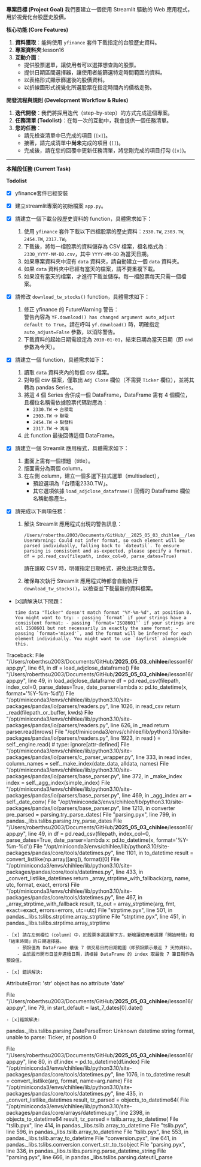 **專案目標 (Project Goal)** 我們要建立一個使用 Streamlit 驅動的 Web 應用程式，用於視覺化台股歷史股價。

**核心功能 (Core Features)**

1. **資料獲取**：能夠使用 `yfinance` 套件下載指定的台股歷史資料。
2. **專案資料夾**:lesson16
2. **互動介面**：
    - 提供股票選單，讓使用者可以選擇想查詢的股票。
    - 提供日期區間選擇器，讓使用者能篩選特定時間範圍的資料。
    - 以表格形式顯示篩選後的股價資料。
    - 以折線圖形式視覺化所選股票在指定時間內的價格走勢。

**開發流程與規則 (Development Workflow & Rules)**

1. **迭代開發**：我們將採用迭代（step-by-step）的方式完成這個專案。
2. **任務清單 (Todolist)**：在每一次的互動中，我會提供一個任務清單。
3. **您的任務**：
    - 請先檢查清單中已完成的項目 (`[x]`)。
    - 接著，請完成清單中**尚未**完成的項目 (`[]`)。
    - 完成後，請在您的回覆中更新任務清單，將您剛完成的項目打勾 (`[x]`)。

---

**本階段任務 (Current Task)**

**Todolist**
- [x] yfinance套件已經安裝
- [x] 建立streamlit專案的初始檔案 `app.py`。
- [x] 請建立一個下載台股歷史資料的 function，具體需求如下：

    1. 使用 `yfinance` 套件下載以下四檔股票的歷史資料：`2330.TW`, `2303.TW`, `2454.TW`, `2317.TW`。
    2. 下載後，將每一檔股票的資料儲存為 CSV 檔案，檔名格式為：`2330_YYYY-MM-DD.csv`，其中 `YYYY-MM-DD` 為當天日期。
    3. 如果專案資料夾中沒有 `data` 資料夾，請自動建立一個 `data` 資料夾。
    4. 如果 `data` 資料夾中已經有當天的檔案，請不要重複下載。
    5. 如果沒有當天的檔案，才進行下載並儲存。每一檔股票每天只需一個檔案。
- [x] 請修改 `download_tw_stocks()` function，具體需求如下：

    1. 修正 yfinance 的 FutureWarning 警告：  
       警告內容為 `YF.download() has changed argument auto_adjust default to True`。請在呼叫 `yf.download()` 時，明確指定 `auto_adjust=False` 參數，以消除警告。
    2. 下載資料的起始日期需設定為 `2010-01-01`，結束日期為當天日期（即 `end` 參數為今天）。

- [x] 請建立一個 function，具體需求如下：

    1. 讀取 `data` 資料夾內的每個 csv 檔案。
    2. 對每個 csv 檔案，僅取出 `Adj Close` 欄位（不需要 `Ticker` 欄位），並將其轉為 pandas Series。
    3. 將這 4 個 Series 合併成一個 DataFrame，DataFrame 需有 4 個欄位，且欄位名稱需依據股票代碼對應為：
        - `2330.TW` → `台積電`
        - `2303.TW` → `聯電`
        - `2454.TW` → `聯發科`
        - `2317.TW` → `鴻海`
    4. 此 function 最後回傳這個 DataFrame。

- [x] 請建立一個 Streamlit 應用程式，具體需求如下：

    1. 畫面上需有一個標題（title）。
    2. 版面需分為兩個 column。
    3. 在左側 column，建立一個多選下拉式選單（multiselect），
       - 預設選項為「台積電2330.TW」。
       - 其它選項依據 `load_adjclose_dataframe()` 回傳的 DataFrame 欄位名稱動態產生。

- [x] 請完成以下兩項任務：

    1. 解決 Streamlit 應用程式出現的警告訊息：
        ```
        /Users/roberthsu2003/Documents/GitHub/__2025_05_03_chihlee__/lesson16/app.py:48: UserWarning: Could not infer format, so each element will be parsed individually, falling back to `dateutil`. To ensure parsing is consistent and as-expected, please specify a format.
        df = pd.read_csv(filepath, index_col=0, parse_dates=True)
        ```
        請在讀取 CSV 時，明確指定日期格式，避免出現此警告。

    2. 確保每次執行 Streamlit 應用程式時都會自動執行 `download_tw_stocks()`，以檢查並下載最新的資料檔案。

- [x]請解決以下問題：
    ```
    time data "Ticker" doesn't match format "%Y-%m-%d", at position 0. You might want to try: - passing `format` if your strings have a consistent format; - passing `format='ISO8601'` if your strings are all ISO8601 but not necessarily in exactly the same format; - passing `format='mixed'`, and the format will be inferred for each element individually. You might want to use `dayfirst` alongside this.
Traceback:
File "/Users/roberthsu2003/Documents/GitHub/__2025_05_03_chihlee__/lesson16/app.py", line 61, in <module>
    df = load_adjclose_dataframe()
File "/Users/roberthsu2003/Documents/GitHub/__2025_05_03_chihlee__/lesson16/app.py", line 49, in load_adjclose_dataframe
    df = pd.read_csv(filepath, index_col=0, parse_dates=True, date_parser=lambda x: pd.to_datetime(x, format='%Y-%m-%d'))
File "/opt/miniconda3/envs/chihlee/lib/python3.10/site-packages/pandas/io/parsers/readers.py", line 1026, in read_csv
    return _read(filepath_or_buffer, kwds)
File "/opt/miniconda3/envs/chihlee/lib/python3.10/site-packages/pandas/io/parsers/readers.py", line 626, in _read
    return parser.read(nrows)
File "/opt/miniconda3/envs/chihlee/lib/python3.10/site-packages/pandas/io/parsers/readers.py", line 1923, in read
    ) = self._engine.read(  # type: ignore[attr-defined]
File "/opt/miniconda3/envs/chihlee/lib/python3.10/site-packages/pandas/io/parsers/c_parser_wrapper.py", line 333, in read
    index, column_names = self._make_index(date_data, alldata, names)
File "/opt/miniconda3/envs/chihlee/lib/python3.10/site-packages/pandas/io/parsers/base_parser.py", line 372, in _make_index
    index = self._agg_index(simple_index)
File "/opt/miniconda3/envs/chihlee/lib/python3.10/site-packages/pandas/io/parsers/base_parser.py", line 469, in _agg_index
    arr = self._date_conv(
File "/opt/miniconda3/envs/chihlee/lib/python3.10/site-packages/pandas/io/parsers/base_parser.py", line 1213, in converter
    pre_parsed = parsing.try_parse_dates(
File "parsing.pyx", line 799, in pandas._libs.tslibs.parsing.try_parse_dates
File "/Users/roberthsu2003/Documents/GitHub/__2025_05_03_chihlee__/lesson16/app.py", line 49, in <lambda>
    df = pd.read_csv(filepath, index_col=0, parse_dates=True, date_parser=lambda x: pd.to_datetime(x, format='%Y-%m-%d'))
File "/opt/miniconda3/envs/chihlee/lib/python3.10/site-packages/pandas/core/tools/datetimes.py", line 1101, in to_datetime
    result = convert_listlike(np.array([arg]), format)[0]
File "/opt/miniconda3/envs/chihlee/lib/python3.10/site-packages/pandas/core/tools/datetimes.py", line 433, in _convert_listlike_datetimes
    return _array_strptime_with_fallback(arg, name, utc, format, exact, errors)
File "/opt/miniconda3/envs/chihlee/lib/python3.10/site-packages/pandas/core/tools/datetimes.py", line 467, in _array_strptime_with_fallback
    result, tz_out = array_strptime(arg, fmt, exact=exact, errors=errors, utc=utc)
File "strptime.pyx", line 501, in pandas._libs.tslibs.strptime.array_strptime
File "strptime.pyx", line 451, in pandas._libs.tslibs.strptime.array_strptime
```
- [x] 請在左側欄位（column）中，於股票多選選單下方，新增讓使用者選擇「開始時間」和「結束時間」的日期選擇器。
    - 預設值為 DataFrame 最後 7 個交易日的日期範圍（即預設顯示最近 7 天的資料）。
    - 由於股市開市日並非連續日期，請根據 DataFrame 的 index 取最後 7 筆日期作為預設值。

- [x] 錯誤解決:

```
AttributeError: 'str' object has no attribute 'date'

File "/Users/roberthsu2003/Documents/GitHub/__2025_05_03_chihlee__/lesson16/app.py", line 79, in <module>
    start_default = last_7_dates[0].date()
```
- [x]錯誤解決:
```
pandas._libs.tslibs.parsing.DateParseError: Unknown datetime string format, unable to parse: Ticker, at position 0

File "/Users/roberthsu2003/Documents/GitHub/__2025_05_03_chihlee__/lesson16/app.py", line 80, in <module>
    df.index = pd.to_datetime(df.index)
File "/opt/miniconda3/envs/chihlee/lib/python3.10/site-packages/pandas/core/tools/datetimes.py", line 1076, in to_datetime
    result = convert_listlike(arg, format, name=arg.name)
File "/opt/miniconda3/envs/chihlee/lib/python3.10/site-packages/pandas/core/tools/datetimes.py", line 435, in _convert_listlike_datetimes
    result, tz_parsed = objects_to_datetime64(
File "/opt/miniconda3/envs/chihlee/lib/python3.10/site-packages/pandas/core/arrays/datetimes.py", line 2398, in objects_to_datetime64
    result, tz_parsed = tslib.array_to_datetime(
File "tslib.pyx", line 414, in pandas._libs.tslib.array_to_datetime
File "tslib.pyx", line 596, in pandas._libs.tslib.array_to_datetime
File "tslib.pyx", line 553, in pandas._libs.tslib.array_to_datetime
File "conversion.pyx", line 641, in pandas._libs.tslibs.conversion.convert_str_to_tsobject
File "parsing.pyx", line 336, in pandas._libs.tslibs.parsing.parse_datetime_string
File "parsing.pyx", line 666, in pandas._libs.tslibs.parsing.dateutil_parse
```



